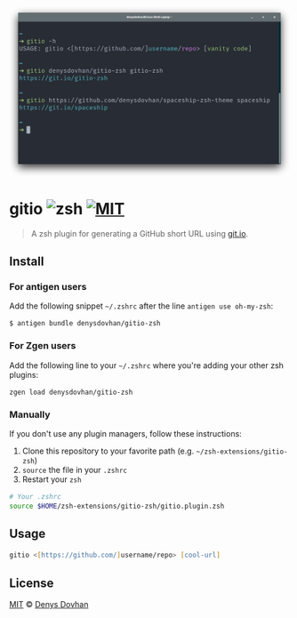![gitio-zsh](./preview.png)

# gitio ![zsh][zsh] [![MIT][mit-img]][mit-url]

> A zsh plugin for generating a GitHub short URL using [git.io](https://git.io).

## Install

### For antigen users

Add the following snippet `~/.zshrc` after the line `antigen use oh-my-zsh`:

```
$ antigen bundle denysdovhan/gitio-zsh
```

### For Zgen users

Add the following line to your `~/.zshrc` where you're adding your other zsh plugins:

```
zgen load denysdovhan/gitio-zsh
```

### Manually

If you don't use any plugin managers, follow these instructions:

1. Clone this repository to your favorite path (e.g. `~/zsh-extensions/gitio-zsh`)
2. `source` the file in your `.zshrc`
3. Restart your `zsh`

```sh
# Your .zshrc
source $HOME/zsh-extensions/gitio-zsh/gitio.plugin.zsh
```

## Usage

```zsh
gitio <[https://github.com/]username/repo> [cool-url]
```

## License

[MIT][mit-url] © [Denys Dovhan](http://denysdovhan.com)

<!-- Reference -->

[zsh]: https://img.shields.io/badge/shell-zsh-brightgreen.svg?style=flat-square

[mit-img]: https://img.shields.io/badge/License-MIT-707070.svg?style=flat-square
[mit-url]: http://opensource.org/licenses/MIT
